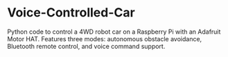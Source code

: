 # Voice-Controlled-Car
Python code to control a 4WD robot car on a Raspberry Pi with an Adafruit Motor HAT. Features three modes: autonomous obstacle avoidance, Bluetooth remote control, and voice command support.
